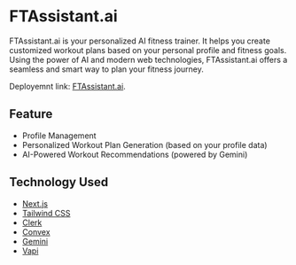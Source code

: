 # FTAssistant.ai

FTAssistant.ai is your personalized AI fitness trainer. It helps you create customized workout plans based on your personal profile and fitness goals. Using the power of AI and modern web technologies, FTAssistant.ai offers a seamless and smart way to plan your fitness journey.

Deployemnt link: [FTAssistant.ai](https://ai-fitness-trainer-sigma.vercel.app).

## Feature

- Profile Management
- Personalized Workout Plan Generation (based on your profile data)
- AI-Powered Workout Recommendations (powered by Gemini)

## Technology Used

- [Next.js](https://nextjs.org)
- [Tailwind CSS](https://tailwindcss.com)
- [Clerk](https://clerk.com/)
- [Convex](https://www.convex.dev/)
- [Gemini](https://aistudio.google.com)
- [Vapi](https://vapi.ai/)
